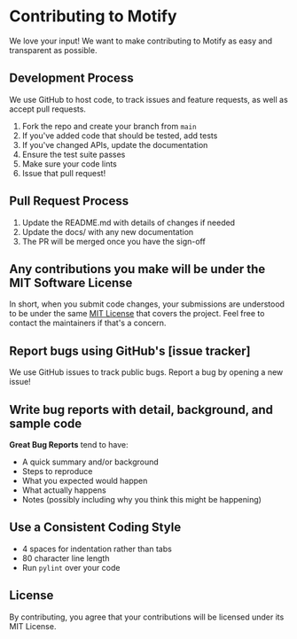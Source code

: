 # Contributing to Motify

We love your input! We want to make contributing to Motify as easy and transparent as possible.

## Development Process

We use GitHub to host code, to track issues and feature requests, as well as accept pull requests.

1. Fork the repo and create your branch from `main`
2. If you've added code that should be tested, add tests
3. If you've changed APIs, update the documentation
4. Ensure the test suite passes
5. Make sure your code lints
6. Issue that pull request!

## Pull Request Process

1. Update the README.md with details of changes if needed
2. Update the docs/ with any new documentation
3. The PR will be merged once you have the sign-off

## Any contributions you make will be under the MIT Software License

In short, when you submit code changes, your submissions are understood to be under the same [MIT License](http://choosealicense.com/licenses/mit/) that covers the project. Feel free to contact the maintainers if that's a concern.

## Report bugs using GitHub's [issue tracker]

We use GitHub issues to track public bugs. Report a bug by opening a new issue!

## Write bug reports with detail, background, and sample code

**Great Bug Reports** tend to have:

- A quick summary and/or background
- Steps to reproduce
- What you expected would happen
- What actually happens
- Notes (possibly including why you think this might be happening)

## Use a Consistent Coding Style

* 4 spaces for indentation rather than tabs
* 80 character line length
* Run `pylint` over your code

## License

By contributing, you agree that your contributions will be licensed under its MIT License.
